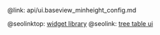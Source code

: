 @link: api/ui.baseview_minheight_config.md

@seolinktop: [widget library](https://webix.com)
@seolink: [tree table ui](https://webix.com/widget/treetable/)